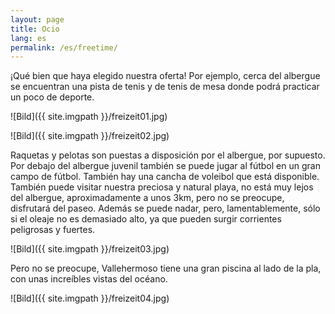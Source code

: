 ```yaml
---
layout: page
title: Ocio
lang: es
permalink: /es/freetime/
---
```

¡Qué bien que haya elegido nuestra oferta! Por ejemplo, cerca del albergue se encuentran una pista de tenis y de tenis de mesa donde podrá practicar un poco de deporte. 

![Bild]({{ site.imgpath }}/freizeit01.jpg)

![Bild]({{ site.imgpath }}/freizeit02.jpg)

Raquetas y pelotas son puestas a disposición por el albergue, por supuesto. Por debajo del albergue juvenil también se puede jugar al fútbol en un gran campo de fútbol. También hay una cancha de voleibol que está disponible. También puede visitar nuestra preciosa y natural playa, no está muy lejos del albergue, aproximadamente a unos 3km, pero no se preocupe, disfrutará del paseo. Además se puede nadar, pero, lamentablemente, sólo si el oleaje no es demasiado alto, ya que pueden surgir corrientes peligrosas y fuertes. 

![Bild]({{ site.imgpath }}/freizeit03.jpg)

Pero no se preocupe, Vallehermoso tiene una gran piscina al lado de la pla, con unas increíbles vistas del océano.

![Bild]({{ site.imgpath }}/freizeit04.jpg)


